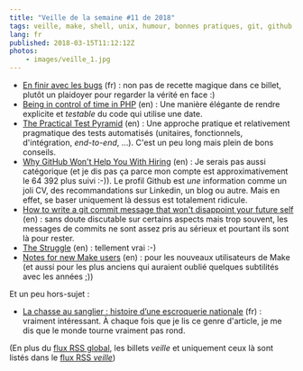 ```yaml
---
title: "Veille de la semaine #11 de 2018"
tags: veille, make, shell, unix, humour, bonnes pratiques, git, github, unit test, php, bug
lang: fr
published: 2018-03-15T11:12:12Z
photos:
    - images/veille_1.jpg
---
```

* [En finir avec les bugs](https://blog.crafting-labs.fr/2015/04/08/en-finir-avec-les-bugs/) (fr)&nbsp;: non pas de recette magique dans ce billet, plutôt un plaidoyer pour regarder la vérité en face :)
* [Being in control of time in PHP](https://blog.frankdejonge.nl/being-in-control-of-time-in-php/) (en)&nbsp;: Une manière élégante de rendre explicite et *testable* du code qui utilise une date.
* [The Practical Test Pyramid](https://martinfowler.com/articles/practical-test-pyramid.html#SpecialisedTestHelpers) (en)&nbsp;: Une approche pratique et relativement pragmatique des tests automatisés (unitaires, fonctionnels, d'intégration, *end-to-end*, ...). C'est un peu long mais plein de bons conseils.
* [Why GitHub Won't Help You With Hiring](https://www.benfrederickson.com/github-wont-help-with-hiring/) (en)&nbsp;: Je serais pas aussi catégorique (et je dis pas ça parce mon compte est approximativement le 64 392 plus suivi :-)). Le profil Github est *une* information comme un joli CV, des recommandations sur Linkedin, un blog ou autre. Mais en effet, se baser uniquement là dessus est totalement ridicule.
* [How to write a git commit message that won't disappoint your future self](http://www.topaz.io/git-commit-message/) (en)&nbsp;: sans doute discutable sur certains aspects mais trop souvent, les messages de commits ne sont assez pris au sérieux et pourtant ils sont là pour rester.
* [The Struggle](http://www.monkeyuser.com/2018/the-struggle/) (en)&nbsp;: tellement vrai :-)
* [Notes for new Make users](http://gromnitsky.users.sourceforge.net/articles/notes-for-new-make-users/) (en)&nbsp;: pour les nouveaux utilisateurs de Make (et aussi pour les plus anciens qui auraient oublié quelques subtilités avec les années ;))

Et un peu hors-sujet&nbsp;:

* [La chasse au sanglier : histoire d’une escroquerie nationale](https://blog.defi-ecologique.com/chasse-au-sanglier/) (fr)&nbsp;: vraiment intéressant. À chaque fois que je lis ce genre d'article, je me dis que le monde tourne vraiment pas rond.

(En plus du [flux RSS global](/rss.xml), les billets *veille*
et uniquement ceux là sont listés dans le [flux RSS *veille*](/rss/veille.xml))
